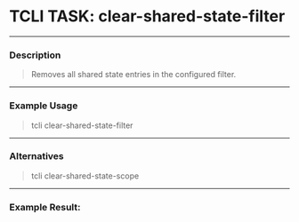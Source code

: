 # TCLI TASK: clear-shared-state-filter

---
### Description
> Removes all shared state entries in the configured filter.

---
### Example Usage
> tcli clear-shared-state-filter

---
### Alternatives
> tcli clear-shared-state-scope


---
### Example Result:

